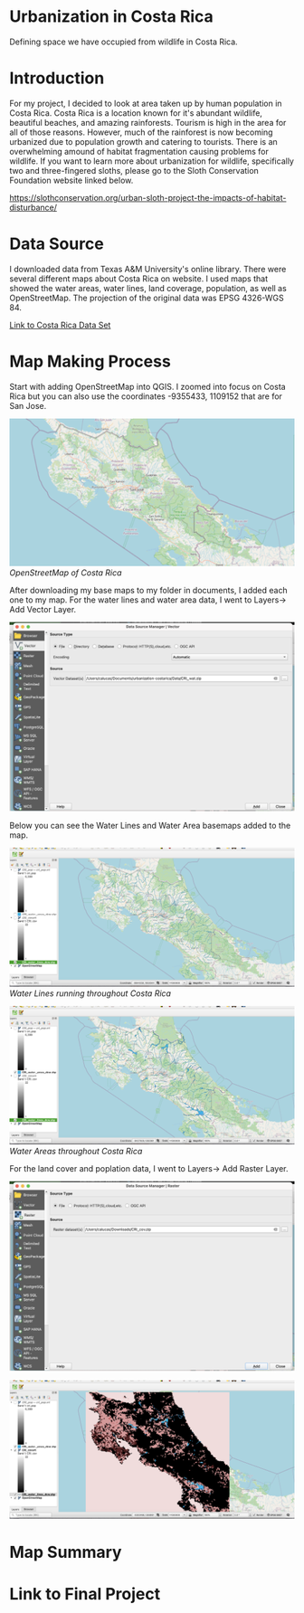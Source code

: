 # Urbanization in Costa Rica

Defining space we have occupied from wildlife in Costa Rica.

# Introduction 

For my project, I decided to look at area taken up by human population in Costa Rica. Costa Rica is a location known for it's abundant wildlife, beautiful beaches, and amazing rainforests. Tourism is high in the area for all of those reasons. However, much of the rainforest is now becoming urbanized due to population growth and catering to tourists. There is an overwhelming amound of habitat fragmentation causing problems for wildlife. If you want to learn more about urbanization for wildlife, specifically two and three-fingered sloths, please go to the Sloth Conservation Foundation website linked below. 

https://slothconservation.org/urban-sloth-project-the-impacts-of-habitat-disturbance/

# Data Source 

I downloaded data from Texas A&M University's online library. There were several different maps about Costa Rica on website. I used maps that showed the water areas, water lines, land coverage, population, as well as OpenStreetMap. The projection of the original data was EPSG 4326-WGS 84. 

[Link to Costa Rica Data Set](https://tamu.libguides.com/c.php?g=439384&p=2994027)

# Map Making Process

Start with adding OpenStreetMap into QGIS. I zoomed into focus on Costa Rica but you can also use the coordinates -9355433, 1109152 that are for San Jose. 

![OpenStreetMap](Screenshots/OpenStreetMap.png)
*OpenStreetMap of Costa Rica*

After downloading my base maps to my folder in documents, I added each one to my map. For the water lines and water area data, I went to Layers-> Add Vector Layer. 

![VectorLayer](Screenshots/Vector.png)

Below you can see the Water Lines and Water Area basemaps added to the map.

![Waterlines](<Screenshots/Water Lines.png>)
*Water Lines running throughout Costa Rica*

![WaterAreas](<Screenshots/Water Areas.png>)
*Water Areas throughout Costa Rica*

For the land cover and poplation data, I went to Layers-> Add Raster Layer.

![RasterLayer](Screenshots/Raster.png)

![LandCover](<Screenshots/Land Cover:Population.png>)


# Map Summary

# Link to Final Project

